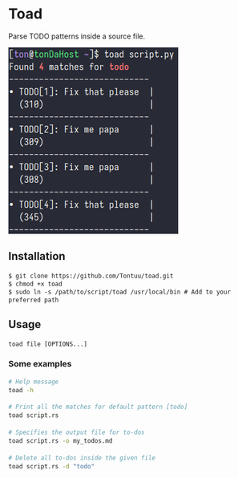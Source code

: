 # Toad
Parse TODO patterns inside a source file.

<img src="assets/toad_cli_example.png">

## Installation
```console
$ git clone https://github.com/Tontuu/toad.git
$ chmod +x toad
$ sudo ln -s /path/to/script/toad /usr/local/bin # Add to your preferred path
```

## Usage
```console
toad file [OPTIONS...]
```

### Some examples
```sh
# Help message
toad -h

# Print all the matches for default pattern [todo]
toad script.rs

# Specifies the output file for to-dos
toad script.rs -o my_todos.md

# Delete all to-dos inside the given file
toad script.rs -d "todo"
```

